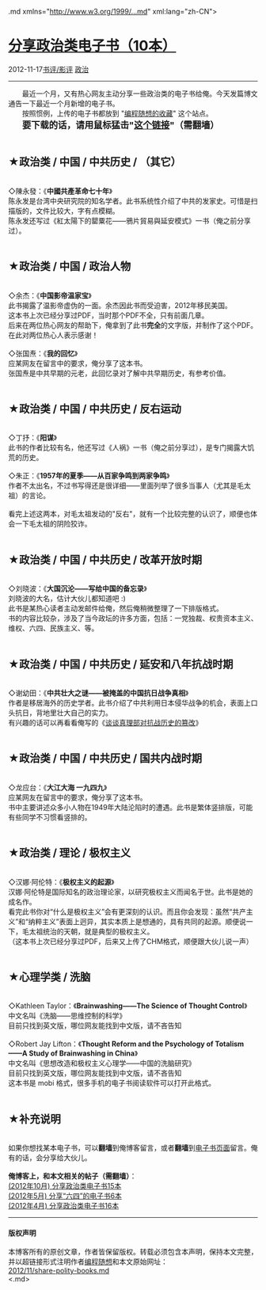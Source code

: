 <!DOCTYPE.md>
.md xmlns="http://www.w3.org/1999/...md" xml:lang="zh-CN">
<head>
<meta http-equiv="Content-Type" content="text.md; charset=utf-8" />
<meta name="generator" content="Python script by program.think@gmail.com" />
<meta name="provider" content="program-think.blogspot.com" />
<link type="text/css" rel="stylesheet" href="../../css/program-think.css" />
<title>分享政治类电子书（10本） - 编程随想的博客</title>
</head>
<body>
<div id="main" style="width:100%;">
<h1><a href="../../index.md" title="回到首页">分享政治类电子书（10本）</a></h1>
<div class="post-info"><span class="date-header">2012-11-17</span><a href="../../tags/E4B9A6E8AF842FE5BDB1E8AF84.md" class="tag">书评/影评</a> <a href="../../tags/E694BFE6B2BB.md" class="tag">政治</a> </div>
<hr>
<div class="post">
&#12288;&#12288;最近一个月，又有热心网友主动分享一些政治类的电子书给俺。今天发篇博文通告一下最近一个月新增的电子书。<br />&#12288;&#12288;按照惯例，上传的电子书都放到 "<a href="https://code.google.com/p/program-think/" target="_blank">编程随想的收藏</a>" 这个站点。<br />&#12288;&#12288;<font size="4"><b>要下载的话，请用鼠标猛击"<a href="https://code.google.com/p/program-think/wiki/Books" target="_blank">这个链接</a>"（需翻墙）</b></font><a name='more'></a><!--program-think--><br /><br /><h2>★政治类 / 中国 / 中共历史 / （其它）</h2><br />◇陳永發：《<b>中國共產革命七十年</b>》<br />陈永发是台湾中央研究院的知名学者。此书系统性介绍了中共的发家史。可惜是扫描版的，文件比较大，字有点模糊。<br />陈永发还写过《紅太陽下的罌粟花——鴉片貿易與延安模式》一书（俺之前分享过）。<br /><br /><h2>★政治类 / 中国 / 政治人物</h2><br />◇余杰：《<b>中国影帝温家宝</b>》<br />此书揭露了温影帝虚伪的一面。余杰因此书而受迫害，2012年移民美国。<br />这本书上次已经分享过PDF，当时那个PDF不全，只有前面几章。<br />后来在两位热心网友的帮助下，俺拿到了此书<b>完全</b>的文字版，并制作了这个PDF。<br />在此对两位热心人表示感谢！<br /><br />◇张国焘：《<b>我的回忆</b>》<br />应某网友在留言中的要求，俺分享了这本书。<br />张国焘是中共早期的元老，此回忆录对了解中共早期历史，有参考价值。<br /><br /><h2>★政治类 / 中国 / 中共历史 / 反右运动</h2><br />◇丁抒：《<b>阳谋</b>》<br />此书的作者比较有名，他还写过《人祸》一书（俺之前分享过），是专门揭露大饥荒的历史。<br /><br />◇朱正：《<b>1957年的夏季——从百家争鸣到两家争鸣</b>》<br />作者不太出名，不过书写得还是很详细——里面列举了很多当事人（尤其是毛太祖）的言论。<br /><br />看完上述这两本，对毛太祖发动的"反右"，就有一个比较完整的认识了，顺便也体会一下毛太祖的阴险狡诈。<br /><br /><h2>★政治类 / 中国 / 中共历史 / 改革开放时期</h2><br />◇刘晓波：《<b>大国沉沦——写给中国的备忘录</b>》<br />刘晓波的大名，估计大伙儿都知道吧 :)<br />此书是某热心读者主动发邮件给俺，然后俺稍微整理了一下排版格式。<br />书的内容比较杂，涉及了当今政坛的许多方面，包括：一党独裁、权贵资本主义、维权、六四、民族主义、等。<br /><br /><h2>★政治类 / 中国 / 中共历史 / 延安和八年抗战时期</h2><br />◇谢幼田：《<b>中共壮大之谜——被掩盖的中国抗日战争真相</b>》<br />作者是移居海外的历史学者。此书介绍了中共利用日本侵华战争的机会，表面上口头抗日，背地里壮大自己的实力。<br />有兴趣的话可以再看看俺写的《<a href="../../2010/09/sino-japanese-war.md">谈谈真理部对抗战历史的篡改</a>》<br /><br /><h2>★政治类 / 中国 / 中共历史 / 国共内战时期</h2><br />◇龙应台：《<b>大江大海 一九四九</b>》<br />应某网友在留言中的要求，俺分享了这本书。<br />书中主要讲述众多小人物在1949年大陆沦陷时的遭遇。此书是繁体竖排版，可能有些同学不习惯看竖排的。<br /><br /><h2>★政治类 / 理论 / 极权主义</h2><br />◇汉娜·阿伦特：《<b>极权主义的起源</b>》<br />汉娜·阿伦特是国际知名的政治理论家，以研究极权主义而闻名于世。此书是她的成名作。<br />看完此书你对“什么是极权主义”会有更深刻的认识。而且你会发现：虽然“共产主义”和“纳粹主义”表面上迥异，其实本质上是想通的，具有共同的起源。顺便说一下，毛太祖统治的天朝，就是典型的极权主义。 <br />（这本书上次已经分享过PDF，后来又上传了CHM格式，顺便跟大伙儿说一声）<br /><br /><h2>★心理学类 / 洗脑</h2><br />◇Kathleen Taylor：《<b>Brainwashing——The Science of Thought Control</b>》<br />中文名叫《洗脑——思维控制的科学》<br />目前只找到英文版，哪位网友能找到中文版，请不吝告知<br /><br />◇Robert Jay Lifton：《<b>Thought Reform and the Psychology of Totalism——A Study of Brainwashing in China</b>》<br />中文名叫《思想改造和极权主义心理学——中国的洗脑研究》<br />目前只找到英文版，哪位网友能找到中文版，请不吝告知<br />这本书是 mobi 格式，很多手机的电子书阅读软件可以打开此格式。<br /><br /><h2>★补充说明</h2><br />如果你想找某本电子书，可以<b>翻墙</b>到俺博客留言，或者<b>翻墙</b>到<a href="https://code.google.com/p/program-think/wiki/Books" target="_blank">电子书页面</a>留言。俺有的话，会分享给大伙儿。<br /><br /><b>俺博客上，和本文相关的帖子（需翻墙）</b>：<br /><a href="../../2012/10/share-polity-books.md">(2012年10月) 分享政治类电子书15本</a><br /><a href="../../2012/05/share-polity-books.md">(2012年5月) 分享“六四”的电子书6本</a><br /><a href="../../2012/04/share-polity-books.md">(2012年4月) 分享政治类电子书16本</a><div class="blogger-post-footer">
</div>
<hr>
<div class="copyright">
<h4>版权声明</h4>
本博客所有的原创文章，作者皆保留版权。转载必须包含本声明，保持本文完整，并以超链接形式注明作者<a href="mailto:program.think@gmail.com">编程随想</a>和本文原始网址：<br>
<a href="2012/11/share-polity-books.md">2012/11/share-polity-books.md</a>
</div>
</div>
</body>
<.md>
